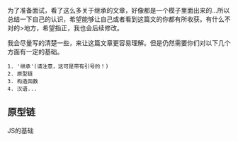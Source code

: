 为了准备面试，看了这么多关于继承的文章，好像都是一个模子里面出来的...所以总结一下自己的认识，希望能够让自己或者看到这篇文的你都有所收获。有什么不对的>地方，希望指正，我也会后续修改。

我会尽量写的清楚一些，来让这篇文章更容易理解。但是仍然需要你们对以下几个方面有一定的基础。
```
1. '继承'(请注意，这可是带有引号的！)
2. 原型链
3. 构造函数
4. 汉语...
```
## 原型链
JS的基础
